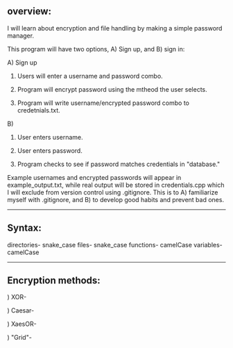 ## overview:

I will learn about encryption and file handling by making a simple password manager. 

This program will have two options, A) Sign up, and B) sign in:

A) Sign up

1) Users will enter a username and password combo.

2) Program will encrypt password using the mtheod the user selects.

3) Program will write username/encrypted password combo to credetnials.txt.

B) 

1) User enters username.

2) User enters password.

3) Program checks to see if password matches credentials in "database." 

Example usernames and encrypted passwords will appear in example_output.txt, while real output will be stored in credentials.cpp which I will exclude from version control using .gitignore. This is to A) familiarize myself with .gitignore, and B) to develop good habits and prevent bad ones.

----
## Syntax:

directories- snake_case
files-       snake_case
functions-   camelCase
variables-   camelCase

----
## Encryption methods:

) XOR- 

) Caesar-

) XaesOR- 

) "Grid"- 



